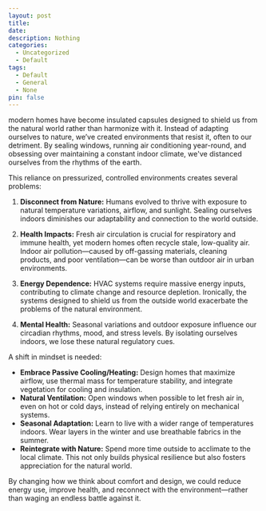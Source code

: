 ```yaml
---
layout: post
title: 
date: 
description: Nothing
categories:
  - Uncategorized
  - Default
tags:
  - Default
  - General
  - None
pin: false
---
```

modern homes have become insulated capsules designed to shield us from the natural world rather than harmonize with it. Instead of adapting ourselves to nature, we’ve created environments that resist it, often to our detriment. By sealing windows, running air conditioning year-round, and obsessing over maintaining a constant indoor climate, we've distanced ourselves from the rhythms of the earth.  

This reliance on pressurized, controlled environments creates several problems:  

1. **Disconnect from Nature:** Humans evolved to thrive with exposure to natural temperature variations, airflow, and sunlight. Sealing ourselves indoors diminishes our adaptability and connection to the world outside.  

2. **Health Impacts:** Fresh air circulation is crucial for respiratory and immune health, yet modern homes often recycle stale, low-quality air. Indoor air pollution—caused by off-gassing materials, cleaning products, and poor ventilation—can be worse than outdoor air in urban environments.  

3. **Energy Dependence:** HVAC systems require massive energy inputs, contributing to climate change and resource depletion. Ironically, the systems designed to shield us from the outside world exacerbate the problems of the natural environment.  

4. **Mental Health:** Seasonal variations and outdoor exposure influence our circadian rhythms, mood, and stress levels. By isolating ourselves indoors, we lose these natural regulatory cues.  

A shift in mindset is needed:  
- **Embrace Passive Cooling/Heating:** Design homes that maximize airflow, use thermal mass for temperature stability, and integrate vegetation for cooling and insulation.  
- **Natural Ventilation:** Open windows when possible to let fresh air in, even on hot or cold days, instead of relying entirely on mechanical systems.  
- **Seasonal Adaptation:** Learn to live with a wider range of temperatures indoors. Wear layers in the winter and use breathable fabrics in the summer.  
- **Reintegrate with Nature:** Spend more time outside to acclimate to the local climate. This not only builds physical resilience but also fosters appreciation for the natural world.  

By changing how we think about comfort and design, we could reduce energy use, improve health, and reconnect with the environment—rather than waging an endless battle against it.